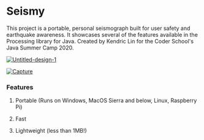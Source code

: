 # Seismy

This project is a portable, personal seismograph built for user safety and earthquake awareness. It showcases several of the features available in the Processing library for Java. Created by Kendric Lin for the Coder School's Java Summer Camp 2020.


<a href="https://ibb.co/3FNBffk"><img src="https://i.ibb.co/09MhBBQ/Untitled-design-1.png" alt="Untitled-design-1" border="0"></a>



<a href="https://ibb.co/FH5jBSH"><img src="https://i.ibb.co/xF1RMpF/Capture.png" alt="Capture" border="0"></a>

### Features

1. Portable (Runs on Windows, MacOS Sierra and below, Linux, Raspberry Pi)

2. Fast

3. Lightweight (less than 1MB!)
